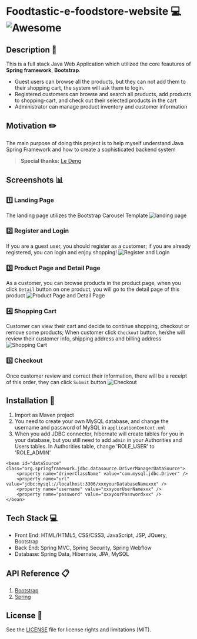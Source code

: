 # Foodtastic-e-foodstore-website :computer: ![Awesome](https://cdn.rawgit.com/sindresorhus/awesome/d7305f38d29fed78fa85652e3a63e154dd8e8829/media/badge.svg) #
## Description :book: ##
This is a full stack Java Web Application which utilized the core feautures of <b>Spring framework</b>, <b>Bootstrap</b>. 
- Guest users can browse all the products, but they can not add them to their shopping cart, the system will ask them to login.
- Registered customers can browse and search all pruducts, add products to shopping-cart, and check out their selected products in the cart
- Administrator can manage product inventory and customer information

## Motivation :pencil2: ##
The main purpose of doing this project is to help myself understand Java Spring Framework and how to create a sophisticated backend system
> **Special thanks:** [Le Deng](https://github.com/ldengweb)

## Screenshots :bar_chart: ##

### :one: Landing Page ###
The landing page utilizes the Bootstrap Carousel Template
![landing page](https://github.com/OliviaLiyuanWei/Foodtastic-e-foodstore-website/blob/master/img-capture/foodtastic1.JPG)
### :two: Register and Login ###
If you are a guest user, you should register as a customer; if you are already registered, you can login and enjoy shopping!
![Register and Login](https://github.com/OliviaLiyuanWei/Foodtastic-e-foodstore-website/blob/master/img-capture/foodtastic001.jpg)
### :three: Product Page and Detail Page ###
As a customer, you can browse products in the product page, when you click `Detail` button on one product, you will go to the detail page of this product
![Product Page and Detail Page](https://github.com/OliviaLiyuanWei/Foodtastic-e-foodstore-website/blob/master/img-capture/foodtastic002.jpg)
### :four: Shopping Cart ###
Customer can view their cart and decide to continue shopping, checkout or remove some products; When customer click `Checkout` button, he/she will review their customer info, shipping address and billing address
![Shopping Cart](https://github.com/OliviaLiyuanWei/Foodtastic-e-foodstore-website/blob/master/img-capture/foodtastic003.jpg)
### :five: Checkout ###
Once customer review and correct their information, there will be a receipt of this order, they can click `Submit` button
![Checkout](https://github.com/OliviaLiyuanWei/Foodtastic-e-foodstore-website/blob/master/img-capture/foodtastic004.jpg)

## Installation :wrench: ##
1. Import as Maven project
2. You need to create your own MySQL database, and change the username and password of MySQL in `applicationContext.xml`
3. When you add JDBC connector, hibernate will create tables for you in your database, but you still need to add `admin` in your Authorities and Users tables. In Authorities table, change 'ROLE_USER' to 'ROLE_ADMIN'
```  
<bean id="dataSource" class="org.springframework.jdbc.datasource.DriverManagerDataSource">
    <property name="driverClassName" value="com.mysql.jdbc.Driver" />
    <property name="url" value="jdbc:mysql://localhost:3306/xxxyourDatabaseNamexxx" />
    <property name="username" value="xxxyourUserNamexxx" />
    <property name="password" value="xxxyourPasswordxxx" />
</bean>
```
## Tech Stack :computer: ##
- Front End: HTML/HTML5, CSS/CSS3, JavaScript, JSP, JQuery, Bootstrap
- Back End: Spring MVC, Spring Security, Spring Webflow
- Database: Spring Data, Hibernate, JPA, MySQL

## API Reference :clipboard: ##
1. [Bootstrap](http://getbootstrap.com/components/)
2. [Spring](http://projects.spring.io/spring-framework/)

## License :memo: ##
See the [LICENSE](https://github.com/OliviaLiyuanWei/Foodtastic-e-foodstore-website/blob/master/LICENSE.md) file for license rights and limitations (MIT).

